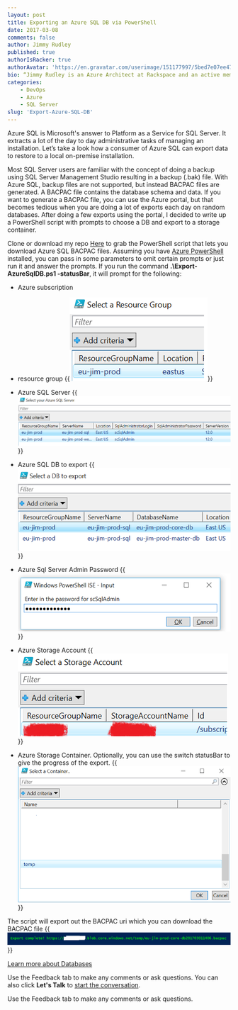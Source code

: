 ```yaml
---
layout: post
title: Exporting an Azure SQL DB via PowerShell
date: 2017-03-08
comments: false
author: Jimmy Rudley
published: true
authorIsRacker: true
authorAvatar: 'https://en.gravatar.com/userimage/151177997/5bed7e07ee47533cbd34b951d463bcb7.jpg'
bio: “Jimmy Rudley is an Azure Architect at Rackspace and an active member of the Azure community. He focuses on solving large and complex architecture and automation problems within Azure."
categories:
    - DevOps
    - Azure
    - SQL Server
slug: 'Export-Azure-SQL-DB' 
---
```

Azure SQL is Microsoft's answer to Platform as a Service for SQL Server. It extracts a lot of the day to day administrative tasks of managing an installation. Let’s take a look how a consumer of Azure SQL can export data to restore to a local on-premise installation.

<!--more-->

Most SQL Server users are familiar with the concept of doing a backup using SQL Server Management Studio resulting in a backup (.bak) file. With Azure SQL, backup files are not supported, but instead BACPAC files are generated. A BACPAC file contains the database schema and data. If you want to generate a BACPAC file, you can use the Azure portal, but that becomes tedious when you are doing a lot of exports each day on random databases. After doing a few exports using the portal, I decided to write up a PowerShell script with prompts to choose a DB and export to a storage container.

Clone or download my repo [Here](https://github.com/jrudley/export-AzureSqlDb) to grab the PowerShell script that lets you download Azure SQL BACPAC files. Assuming you have [Azure PowerShell](https://azure.microsoft.com/en-us/downloads/) installed, you can pass in some parameters to omit certain prompts or just run it and answer the prompts. If you run the command **.\Export-AzureSqlDB.ps1 -statusBar**, it will prompt for the following:

* Azure subscription

* resource group
{{<img src="selectrg.png" title="Azure RG" alt="Azure RG">}}
* Azure SQL Server
{{<img src="selectazuresqlserver.png" title="Azure SQL Server" alt="Azure SQL Server">}}
* Azure SQL DB to export
{{<img src="selectazuresqldb.png" title="Azure SQL Server DB" alt="Azure SQL Server DB">}}
* Azure Sql Server Admin Password
{{<img src="entersqladminpass.png" title="Azure SQL Server Admin Password" alt="Azure SQL Server Admin Password">}}
* Azure Storage Account
{{<img src="selectstorageacct.png" title="Azure Storage Account" alt="Azure Storage Account">}}
* Azure Storage Container. Optionally, you can use the switch statusBar to give the progress of the export.
{{<img src="selectstoragecontainer.png" title="Azure Storage Account Container" alt="Azure Storage Account Container">}}

The script will export out the BACPAC uri which you can download the BACPAC file
{{<img src="uri.png" title="Azure BACPAC URI" alt="Azure BACPAC URI">}}

<a class="cta red" id="cta" href="https://www.rackspace.com/dba-services">Learn more about Databases</a>

Use the Feedback tab to make any comments or ask questions. You can also click
**Let's Talk** to [start the conversation](https://www.rackspace.com/).

Use the Feedback tab to make any comments or ask questions.
